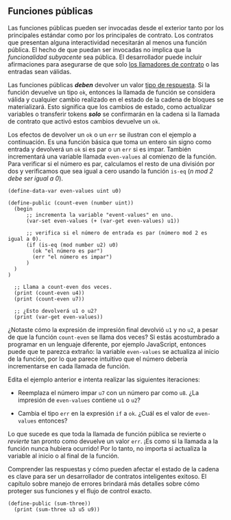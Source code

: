 ## Funciones públicas

Las funciones públicas pueden ser invocadas desde el exterior tanto por los principales estándar como por los principales
de contrato. Los contratos que presentan alguna interactividad necesitarán al menos
una función pública. El hecho de que puedan ser invocadas no implica que la
_funcionalidad subyacente_ sea pública. El desarrollador puede incluir afirmaciones para
asegurarse de que solo [los llamadores de contrato](ch03-00-keywords.md) o las entradas
sean válidas.

Las funciones públicas _**deben**_ devolver un valor
[tipo de respuesta](ch02-03-composite-types.md#responses). Si la función
devuelve un tipo `ok`, entonces la llamada de función se considera válida y cualquier cambio
realizado en el estado de la cadena de bloques se materializará. Esto significa que los cambios de estado, como actualizar variables o transferir tokens _**solo**_ se confirmarán en la cadena si la llamada de contrato que activó estos cambios
devuelve un `ok`.

Los efectos de devolver un `ok` o un `err` se ilustran con el ejemplo
a continuación. Es una función básica que toma un entero sin signo como entrada y
devolverá un `ok` si es par o un `err` si es impar. También
incrementará una variable llamada `even-values` al comienzo de la función. Para verificar
si el número es par, calculamos el resto de una división por dos y verificamos
que sea igual a cero usando la función `is-eq` (_n mod 2 debe ser igual a 0_).

```Clarity
(define-data-var even-values ​​uint u0)

(define-public (count-even (number uint))
  (begin
      ;; incrementa la variable "event-values" en uno.
      (var-set even-values ​​(+ (var-get even-values) u1))
  
      ;; verifica si el número de entrada es par (número mod 2 es igual a 0).
      (if (is-eq (mod number u2) u0)
        (ok "el número es par")
        (err "el número es impar")
      )
  )
)

  ;; Llama a count-even dos veces.
  (print (count-even u4))
  (print (count-even u7))

  ;; ¿Esto devolverá u1 o u2?
  (print (var-get even-values))
```

¿Notaste cómo la expresión de impresión final devolvió `u1` y no `u2`, a pesar de que la función `count-even` se llama dos veces? Si estás acostumbrado a programar
en un lenguaje diferente, por ejemplo JavaScript, entonces puede que te parezca
extraño: la variable `even-values` se actualiza al inicio de la función, por lo que parece intuitivo que el número debería incrementarse en cada llamada de función.

Edita el ejemplo anterior e intenta realizar las siguientes iteraciones:

- Reemplaza el número impar `u7` con un número par como `u8`. ¿La
impresión de `even-values` contiene `u1` o `u2`?

- Cambia el tipo `err` en la expresión `if` a `ok`. ¿Cuál es el valor de `even-values` entonces?

Lo que sucede es que toda la llamada de función pública se revierte o
_revierte_ tan pronto como devuelve un valor `err`. ¡Es como si la llamada a la función
nunca hubiera ocurrido! Por lo tanto, no importa si actualiza la variable al
inicio o al final de la función.

Comprender las respuestas y cómo pueden afectar el estado de la cadena es clave para ser un desarrollador de contratos inteligentes exitoso. El capítulo sobre manejo de errores brindará
más detalles sobre cómo proteger sus funciones y el flujo de control exacto.

```Claridad,{"validation_code": "(asserts! (is-eq (sum-three u3 u5 u7) (ok u15)) \"Eso no parece correcto, inténtalo de nuevo...\")\n(asserts! (is-eq (sum-three u20 u30 u40) (ok u90)) \"¡Ya casi está, inténtalo de nuevo!\")", "hint": "Escribe una función llamada 'sum-three' que sume 3 enteros sin signo".}
(define-public (sum-three))
  (print (sum-three u3 u5 u9))
```
